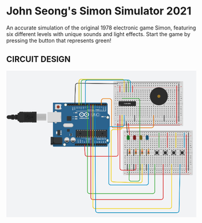 # John Seong's Simon Simulator 2021

An accurate simulation of the original 1978 electronic game Simon, featuring six different levels with unique sounds and light effects.
Start the game by pressing the button that represents green!

## CIRCUIT DESIGN
![ScreenShot](ScreenShot1.png)
